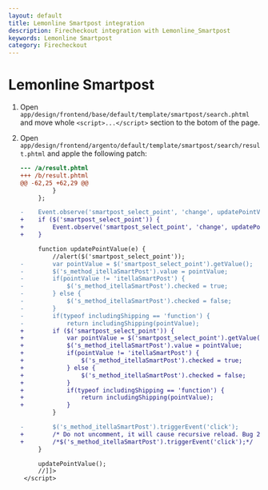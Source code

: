 ```yaml
---
layout: default
title: Lemonline Smartpost integration
description: Firecheckout integration with Lemonline_Smartpost
keywords: Lemonline Smartpost
category: Firecheckout
---
```


# Lemonline Smartpost

 1. Open `app/design/frontend/base/default/template/smartpost/search.phtml` and move
    whole `<script>...</script>` section to the botom of the page.

 2. Open `app/design/frontend/argento/default/template/smartpost/search/result.phtml`
    and apple the following patch:

    ```diff
    --- /a/result.phtml
    +++ /b/result.phtml
    @@ -62,25 +62,29 @@
             }
         };

    -    Event.observe('smartpost_select_point', 'change', updatePointValue);
    +    if ($('smartpost_select_point')) {
    +        Event.observe('smartpost_select_point', 'change', updatePointValue);
    +    }

         function updatePointValue(e) {
             //alert($('smartpost_select_point'));
    -        var pointValue = $('smartpost_select_point').getValue();
    -        $('s_method_itellaSmartPost').value = pointValue;
    -        if(pointValue != 'itellaSmartPost') {
    -            $('s_method_itellaSmartPost').checked = true;
    -        } else {
    -            $('s_method_itellaSmartPost').checked = false;
    -        }
    -        if(typeof includingShipping == 'function') {
    -            return includingShipping(pointValue);
    +        if ($('smartpost_select_point')) {
    +            var pointValue = $('smartpost_select_point').getValue();
    +            $('s_method_itellaSmartPost').value = pointValue;
    +            if(pointValue != 'itellaSmartPost') {
    +                $('s_method_itellaSmartPost').checked = true;
    +            } else {
    +                $('s_method_itellaSmartPost').checked = false;
    +            }
    +            if(typeof includingShipping == 'function') {
    +                return includingShipping(pointValue);
    +            }
             }

    -        $('s_method_itellaSmartPost').triggerEvent('click');
    +        /* Do not uncomment, it will cause recursive reload. Bug 20377, 18963 */
    +        /*$('s_method_itellaSmartPost').triggerEvent('click');*/
         }

         updatePointValue();
         //]]>
     </script>
    ```
